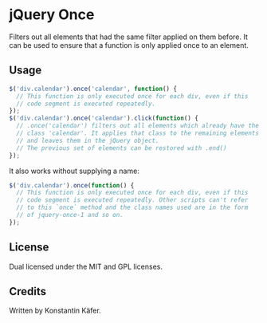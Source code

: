 jQuery Once
===========

Filters out all elements that had the same filter applied on them before. It can be used to ensure that a function is only applied once to an element.

Usage
-----

``` javascript
$('div.calendar').once('calendar', function() {
  // This function is only executed once for each div, even if this
  // code segment is executed repeatedly.
});
$('div.calendar').once('calendar').click(function() {
  // .once('calendar') filters out all elements which already have the
  // class 'calendar'. It applies that class to the remaining elements
  // and leaves them in the jQuery object.
  // The previous set of elements can be restored with .end()
});
```

It also works without supplying a name:

``` javascript
$('div.calendar').once(function() {
  // This function is only executed once for each div, even if this
  // code segment is executed repeatedly. Other scripts can't refer
  // to this `once` method and the class names used are in the form
  // of jquery-once-1 and so on.
});
```

License
-------

Dual licensed under the MIT and GPL licenses.

Credits
-------

Written by Konstantin Käfer.
